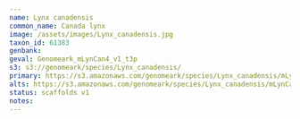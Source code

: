 ```yaml
---
name: Lynx canadensis
common_name: Canada lynx
image: /assets/images/Lynx_canadensis.jpg
taxon_id: 61383
genbank:
geval: Genomeark_mLynCan4_v1_t3p
s3: s3://genomeark/species/Lynx_canadensis/
primary: https://s3.amazonaws.com/genomeark/species/Lynx_canadensis/mLynCan4/assembly_v1.5/mLynCan4_s2.fasta.gz
alts: https://s3.amazonaws.com/genomeark/species/Lynx_canadensis/mLynCan4/assembly_v1.5/mLynCan4_q2.fasta.gz
status: scaffolds v1
notes:
---
```

